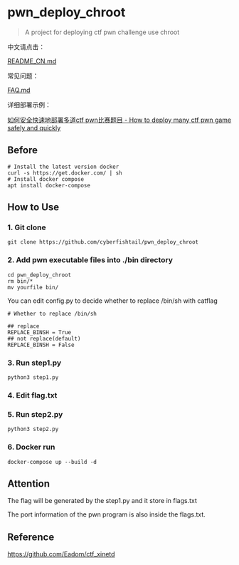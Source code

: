 # pwn_deploy_chroot

> A project for deploying ctf pwn challenge use chroot

中文请点击：

[README_CN.md](https://github.com/giantbranch/pwn_deploy_chroot/blob/master/README_CN.md)

常见问题：

[FAQ.md](https://github.com/giantbranch/pwn_deploy_chroot/blob/master/FAQ.md)

详细部署示例：

[如何安全快速地部署多道ctf pwn比赛题目 - How to deploy many ctf pwn game safely and quickly](http://www.giantbranch.cn/2018/09/24/%E5%A6%82%E4%BD%95%E5%AE%89%E5%85%A8%E5%BF%AB%E9%80%9F%E5%9C%B0%E9%83%A8%E7%BD%B2%E5%A4%9A%E9%81%93ctf%20pwn%E6%AF%94%E8%B5%9B%E9%A2%98%E7%9B%AE/)

## Before

```
# Install the latest version docker
curl -s https://get.docker.com/ | sh
# Install docker compose
apt install docker-compose
```

## How to Use

### 1. Git clone

```
git clone https://github.com/cyberfishtail/pwn_deploy_chroot
```

### 2. Add pwn executable files into ./bin directory

```
cd pwn_deploy_chroot
rm bin/*
mv yourfile bin/
```

You can edit config.py to decide whether to replace /bin/sh with catflag
```
# Whether to replace /bin/sh

## replace
REPLACE_BINSH = True
## not replace(default)
REPLACE_BINSH = False
```

### 3. Run step1.py

```
python3 step1.py
```

### 4. Edit flag.txt

### 5. Run step2.py

```
python3 step2.py
```

### 6. Docker run

```
docker-compose up --build -d
```



## Attention

The flag will be generated by the step1.py and it store in flags.txt

The port information of the pwn program is also inside the flags.txt.


## Reference

https://github.com/Eadom/ctf_xinetd
